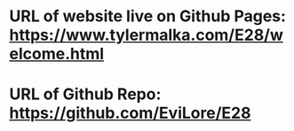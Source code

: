 # URL of website live on Github Pages: https://www.tylermalka.com/E28/welcome.html
# URL of Github Repo: https://github.com/EviLore/E28
